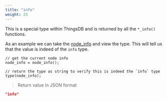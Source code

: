 ```yaml
---
title: "info"
weight: 23
---
```



This is a special type within ThingsDB and is returned by all the `*_info()` functions.

As an example we can take the [node_info](../../node-api/node_info) and view the type. This will tell us that the value is indeed of the `info` type.

```thingsdb,json_response,@n
// get the current node info
node_info = node_info();

// return the type as string to verify this is indeed the `info` type
type(node_info);
```

> Return value in JSON format
```json
"info"
```
